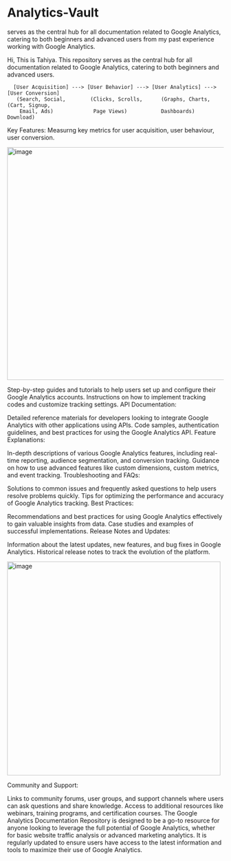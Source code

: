 # Analytics-Vault
serves as the central hub for all documentation related to Google Analytics, catering to both beginners and advanced users from my past experience working with Google Analytics. 




Hi, This is Tahiya. This repository serves as the central hub for all documentation related to Google Analytics, catering to both beginners and advanced users.


      [User Acquisition] ---> [User Behavior] ---> [User Analytics] ---> [User Conversion]
       (Search, Social,        (Clicks, Scrolls,      (Graphs, Charts,        (Cart, Signup,
        Email, Ads)             Page Views)           Dashboards)              Download)



Key Features:
Measurng key metrics for user acquisition, user behaviour, user conversion. 



<img width="540" alt="image" src="https://github.com/tahiyar7/Analytics-Vault/assets/105504069/7e4c03e9-2306-4e80-bb3e-60c9debc53b6">






Step-by-step guides and tutorials to help users set up and configure their Google Analytics accounts.
Instructions on how to implement tracking codes and customize tracking settings.
API Documentation:

Detailed reference materials for developers looking to integrate Google Analytics with other applications using APIs.
Code samples, authentication guidelines, and best practices for using the Google Analytics API.
Feature Explanations:

In-depth descriptions of various Google Analytics features, including real-time reporting, audience segmentation, and conversion tracking.
Guidance on how to use advanced features like custom dimensions, custom metrics, and event tracking.
Troubleshooting and FAQs:

Solutions to common issues and frequently asked questions to help users resolve problems quickly.
Tips for optimizing the performance and accuracy of Google Analytics tracking.
Best Practices:

Recommendations and best practices for using Google Analytics effectively to gain valuable insights from data.
Case studies and examples of successful implementations.
Release Notes and Updates:

Information about the latest updates, new features, and bug fixes in Google Analytics.
Historical release notes to track the evolution of the platform.

<img width="496" alt="image" src="https://github.com/tahiyar7/Analytics-Vault/assets/105504069/bea4843e-45db-4d6a-8e4e-19a81876a573">


Community and Support:

Links to community forums, user groups, and support channels where users can ask questions and share knowledge.
Access to additional resources like webinars, training programs, and certification courses.
The Google Analytics Documentation Repository is designed to be a go-to resource for anyone looking to leverage the full potential of Google Analytics, whether for basic website traffic analysis or advanced marketing analytics. It is regularly updated to ensure users have access to the latest information and tools to maximize their use of Google Analytics.


